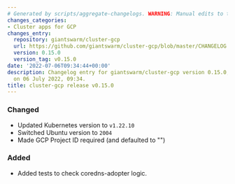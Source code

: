 ```yaml
---
# Generated by scripts/aggregate-changelogs. WARNING: Manual edits to this files will be overwritten.
changes_categories:
- Cluster apps for GCP
changes_entry:
  repository: giantswarm/cluster-gcp
  url: https://github.com/giantswarm/cluster-gcp/blob/master/CHANGELOG.md#0150---2022-07-06
  version: 0.15.0
  version_tag: v0.15.0
date: '2022-07-06T09:34:44+00:00'
description: Changelog entry for giantswarm/cluster-gcp version 0.15.0, published
  on 06 July 2022, 09:34.
title: cluster-gcp release v0.15.0
---
```


### Changed
- Updated Kubernetes version to `v1.22.10`
- Switched Ubuntu version to `2004`
- Made GCP Project ID required (and defaulted to "")
### Added
- Added tests to check coredns-adopter logic.
